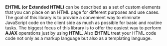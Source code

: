**EHTML (or Extended HTML)** can be described as a set of custom elements that you can place on an HTML page for different purposes and use cases. The goal of this library is to provide a convenient way to eliminate JavaScript code on the client side as much as possible for basic and routine tasks. The biggest focus of this library is to offer the easiest way to perform **AJAX** operations just by using **HTML**. Also **EHTML** treat your HTML code code not only as a markup language but also as a templating language.

<template is="youtube" id="dzrW3D_yIrc" class="youtube-iframe"></template>
<template is="youtube" id="iaP3Y4SW0MY" class="youtube-iframe"></template>
